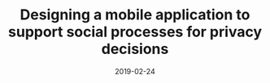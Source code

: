 ---
title: "Designing a mobile application to support social processes for privacy decisions"
date: 2019-02-24
venue: USEC '19
venueFullName: NDSS Workshop on Usable Security and Privacy
submitStatus:
authors: Zaina Aljallad, Wentao Guo, Chhaya Chouhan, Christy LaPerriere, Jess Kropczynski, Pamela Wisnewski, and Heather Lipford
pdf: https://www.ndss-symposium.org/wp-content/uploads/2019/02/usec2019_03-3_Aljallad_paper.pdf
html:
post:
code:
demo:
talk:
tags:
- "topic: design"
---